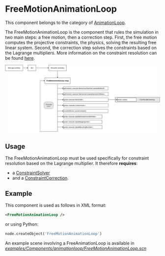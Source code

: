 FreeMotionAnimationLoop
=======================

This component belongs to the category of [AnimationLoop](https://www.sofa-framework.org/community/doc/main-principles/animationloop-and-visitors/).

The FreeMotionAnimationLoop is the component that rules the simulation in two main steps: a free motion, then a correction step. First, the free motion computes the projective constraints, the physics, solving the resulting free linear system. Second, the correction step solves the constraints based on the Lagrange multipliers. More information on the constraint resolution can be found [here](https://www.sofa-framework.org/community/doc/main-principles/constraints/lagrange-constraint/).

<img src="https://github.com/sofa-framework/doc/blob/master/Images/animationloop/FreeMotionAnimationLoop.png?raw=true" title="Flow diagram for a FreeMotionAnimationLoop"/>

Usage
-----

The FreeMotionAnimationLoop must be used specifically for constraint resolution based on the Lagrange multiplier. It therefore **requires**:
- a [ConstraintSolver](https://www.sofa-framework.org/community/doc/main-principles/constraints/lagrange-constraint/#constraintsolver-in-sofa)
- and a [ConstraintCorrection](https://www.sofa-framework.org/community/doc/main-principles/constraints/lagrange-constraint/#constraintcorrection).


Example
-------

This component is used as follows in XML format:

``` xml
<FreeMotionAnimationLoop />
```

or using Python:

``` python
node.createObject('FreeMotionAnimationLoop')
```

An example scene involving a FreeAnimationLoop is available in [*examples/Components/animationloop/FreeMotionAnimationLoop.scn*](https://github.com/sofa-framework/sofa/blob/master/examples/Components/animationloop/FreeMotionAnimationLoop.scn)